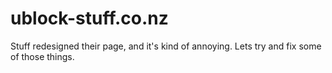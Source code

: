 # ublock-stuff.co.nz
Stuff redesigned their page, and it's kind of annoying. Lets try and fix some of those things.

